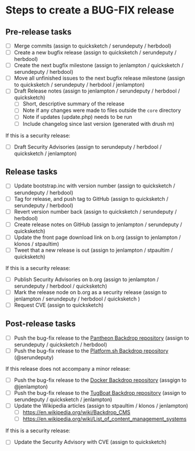Steps to create a BUG-FIX release
==================================


## Pre-release tasks

- [ ] Merge commits (assign to quicksketch / serundeputy / herbdool)
- [ ] Create a new bugfix release (assign to quicksketch / serundeputy / herbdool)
- [ ] Create the next bugfix milestone (assign to jenlampton / quicksketch / serundeputy / herbdool)
- [ ] Move all unfinished issues to the next bugfix release milestone (assign to quicksketch / serundeputy / herbdool / jenlampton)
- [ ] Draft Release notes (assign to jenlampton / serundeputy / herbdool / quicksketch)
  - [ ] Short, descriptive summary of the release
  - [ ] Note if any changes were made to files outside the `core` directory
  - [ ] Note if updates (update.php) needs to be run
  - [ ] Include changelog since last version (generated with drush rn)

If this is a security release:
- [ ] Draft Security Advisories (assign to serundeputy / herbdool / quicksketch / jenlampton)

## Release tasks

- [ ] Update bootstrap.inc with version number (assign to quicksketch / serundeputy / herbdool)
- [ ] Tag for release, and push tag to GitHub (assign to quicksketch / serundeputy / herbdool)
- [ ] Revert version number back (assign to quicksketch / serundeputy / herbdool)
- [ ] Create release notes on GitHub (assign to jenlampton / serundeputy / quicksketch)
- [ ] Update the front page download link on b.org (assign to jenlampton / klonos / stpaultim)
- [ ] Tweet that a new release is out (assign to jenlampton / stpaultim / quicksketch)

If this is a security release:
- [ ] Publish Security Advisories on b.org (assign to jenlampton / serundeputy / herbdool / quicksketch)
- [ ] Mark the release node on b.org as a security release (assign to jenlampton / serundeputy / herbdool / quicksketch )
- [ ] Request CVE (assign to quicksketch)

## Post-release tasks

- [ ] Push the bug-fix release to the [Pantheon Backdrop repository](https://github.com/backdrop-ops/backdrop-pantheon) (assign to serundeputy / quicksketch / herbdool)
- [ ] Push the bug-fix release to the [Platform.sh Backdrop repository](https://github.com/platformsh/platformsh-example-backdrop) (@serundeputy)

If this release does not accompany a minor release:
- [ ] Push the bug-fix release to the [Docker Backdrop repository](https://github.com/docker-library/official-images/blob/master/library/backdrop) (assgign to @jenlampton)
- [ ] Push the bug-fix release to the [TugBoat Backdrop repository](https://github.com/backdrop-ops/backdrop-tugboat) (assign to serundeputy / quicksketch / jenlampton)
- [ ] Update the Wikipedia articles (assign to stpaultim / klonos / jenlampton)
  - [ ] https://en.wikipedia.org/wiki/Backdrop_CMS
  - [ ] https://en.wikipedia.org/wiki/List_of_content_management_systems

If this is a security release:
- [ ] Update the Security Advisory with CVE (assign to quicksketch)
